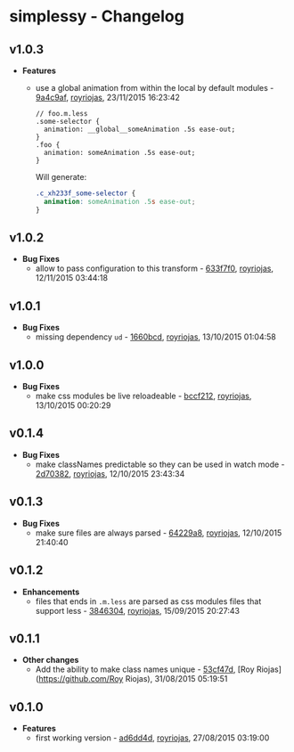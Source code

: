 
# simplessy - Changelog
## v1.0.3
- **Features**
  - use a global animation from within the local by default modules - [9a4c9af]( https://github.com/royriojas/simplessy/commit/9a4c9af ), [royriojas](https://github.com/royriojas), 23/11/2015 16:23:42

    ```less
    // foo.m.less
    .some-selector {
      animation: __global__someAnimation .5s ease-out;
    }
    .foo {
      animation: someAnimation .5s ease-out;
    }
    ```
    
    Will generate:
    
    ```css
    .c_xh233f_some-selector {
      animation: someAnimation .5s ease-out;
    }
    ```
    
## v1.0.2
- **Bug Fixes**
  - allow to pass configuration to this transform - [633f7f0]( https://github.com/royriojas/simplessy/commit/633f7f0 ), [royriojas](https://github.com/royriojas), 12/11/2015 03:44:18

    
## v1.0.1
- **Bug Fixes**
  - missing dependency `ud` - [1660bcd]( https://github.com/royriojas/simplessy/commit/1660bcd ), [royriojas](https://github.com/royriojas), 13/10/2015 01:04:58

    
## v1.0.0
- **Bug Fixes**
  - make css modules be live reloadeable - [bccf212]( https://github.com/royriojas/simplessy/commit/bccf212 ), [royriojas](https://github.com/royriojas), 13/10/2015 00:20:29

    
## v0.1.4
- **Bug Fixes**
  - make classNames predictable so they can be used in watch mode - [2d70382]( https://github.com/royriojas/simplessy/commit/2d70382 ), [royriojas](https://github.com/royriojas), 12/10/2015 23:43:34

    
## v0.1.3
- **Bug Fixes**
  - make sure files are always parsed - [64229a8]( https://github.com/royriojas/simplessy/commit/64229a8 ), [royriojas](https://github.com/royriojas), 12/10/2015 21:40:40

    
## v0.1.2
- **Enhancements**
  - files that ends in `.m.less` are parsed as css modules files that support less - [3846304]( https://github.com/royriojas/simplessy/commit/3846304 ), [royriojas](https://github.com/royriojas), 15/09/2015 20:27:43

    
## v0.1.1
- **Other changes**
  - Add the ability to make class names unique - [53cf47d]( https://github.com/royriojas/simplessy/commit/53cf47d ), [Roy Riojas](https://github.com/Roy Riojas), 31/08/2015 05:19:51

    
## v0.1.0
- **Features**
  - first working version - [ad6dd4d]( https://github.com/royriojas/simplessy/commit/ad6dd4d ), [royriojas](https://github.com/royriojas), 27/08/2015 03:19:00

    
